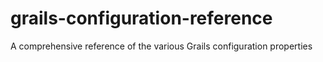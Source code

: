 grails-configuration-reference
==============================

A comprehensive reference of the various Grails configuration properties
